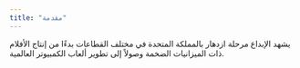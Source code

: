 ```yaml
---
title: "مقدمة"
---
```

يشهد الإبداع مرحلة ازدهار بالمملكة المتحدة في مختلف القطاعات بدءًا من إنتاج الأفلام ذات الميزانيات الضخمة وصولاً إلى تطوير ألعاب الكمبيوتر العالمية.
